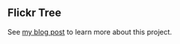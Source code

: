 Flickr Tree
-------------

See [my blog post] to learn more about this project.

  [my blog post]: http://blog.joelverhagen.com/2009/09/02/flickr-tree/